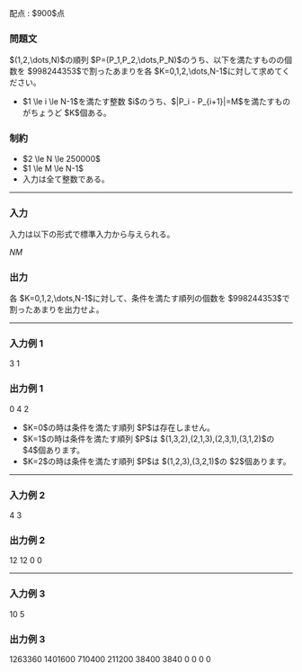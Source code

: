 
<div>

<span>

<span>

<p>
配点 : $900$点
</p>

<div>

<section>

### **問題文**

<p>
$(1,2,\dots,N)$の順列 $P=(P_1,P_2,\dots,P_N)$のうち、以下を満たすものの個数を $998244353$で割ったあまりを各 $K=0,1,2,\dots,N-1$に対して求めてください。
</p>

<ul>

<li>
$1 \le i \le N-1$を満たす整数 $i$のうち、$|P_i - P_{i+1}|=M$を満たすものがちょうど $K$個ある。 
</li>

</ul>

</section>

</div>

<div>

<section>

### **制約**

<ul>

<li>
$2 \le N \le 250000$
</li>

<li>
$1 \le M \le N-1$
</li>

<li>
入力は全て整数である。
</li>

</ul>

</section>

</div>

---

<div>

<div>

<section>

### **入力**

<p>
入力は以下の形式で標準入力から与えられる。
</p>

<div>

$N$$M$
</div>

</section>

</div>

<div>

<section>

### **出力**

<p>
各 $K=0,1,2,\dots,N-1$に対して、条件を満たす順列の個数を $998244353$で割ったあまりを出力せよ。
</p>

</section>

</div>

</div>

---

<div>

<section>

### **入力例 1**

<div>

3 1

</div>

</section>

</div>

<div>

<section>

### **出力例 1**

<div>

0 4 2 

</div>

<ul>

<li>
$K=0$の時は条件を満たす順列 $P$は存在しません。
</li>

<li>
$K=1$の時は条件を満たす順列 $P$は $(1,3,2),(2,1,3),(2,3,1),(3,1,2)$の $4$個あります。
</li>

<li>
$K=2$の時は条件を満たす順列 $P$は $(1,2,3),(3,2,1)$の $2$個あります。
</li>

</ul>

</section>

</div>

---

<div>

<section>

### **入力例 2**

<div>

4 3

</div>

</section>

</div>

<div>

<section>

### **出力例 2**

<div>

12 12 0 0 

</div>

</section>

</div>

---

<div>

<section>

### **入力例 3**

<div>

10 5

</div>

</section>

</div>

<div>

<section>

### **出力例 3**

<div>

1263360 1401600 710400 211200 38400 3840 0 0 0 0 

</div>

</section>

</div>

</span>

</span>

</div>
